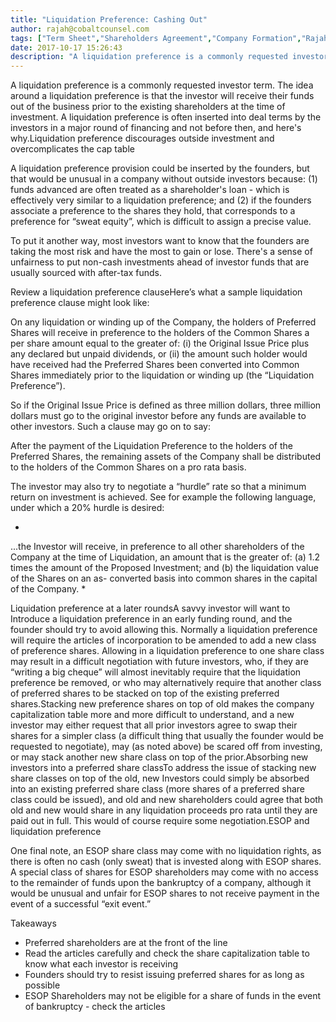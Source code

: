 ```yaml
---
title: "Liquidation Preference: Cashing Out"
author: rajah@cobaltcounsel.com
tags: ["Term Sheet","Shareholders Agreement","Company Formation","Rajah","Articles of Incorporation","Canada (ON)","Canada (General)"]
date: 2017-10-17 15:26:43
description: "A liquidation preference is a commonly requested investor term. The idea around a liquidation preference is that the investor will receive their funds out of the business prior to the existing shareho..."
---
```


A liquidation preference is a commonly requested investor term. The idea around a liquidation preference is that the investor will receive their funds out of the business prior to the existing shareholders at the time of investment.  A liquidation preference is often inserted into deal terms by the investors in a major round of financing and not before then, and here's why.Liquidation preference discourages outside investment and overcomplicates the cap table

A liquidation preference provision could be inserted by the founders, but that would be unusual in a company without outside investors because: (1) funds advanced are often treated as a shareholder's loan - which is effectively very similar to a liquidation preference; and (2) if the founders associate a preference to the shares they hold, that corresponds to a preference for “sweat equity”, which is difficult to assign a precise value.

To put it another way, most investors want to know that the founders are taking the most risk and have the most to gain or lose.  There's a sense of unfairness to put non-cash investments ahead of investor funds that are usually sourced with after-tax funds.

Review a liquidation preference clauseHere’s what a sample liquidation preference clause might look like:

 

On any liquidation or winding up of the Company, the holders of Preferred Shares will receive in  preference to the holders of the Common Shares a per share amount equal to the greater of: (i) the Original Issue Price plus any declared but unpaid dividends, or (ii) the amount such holder would have received had the Preferred Shares been converted into Common Shares immediately prior to the liquidation or winding up (the “Liquidation Preference”).

 

So if the Original Issue Price is defined as three million dollars, three million dollars must go to the original investor before any funds are available to other investors.  Such a clause may go on to say:

After the payment of the Liquidation Preference to the holders of the Preferred Shares, the remaining assets of the Company shall be distributed to the holders of the Common Shares on a pro rata basis.

 

The investor may also try to negotiate a “hurdle” rate so that a minimum return on investment is achieved.  See for example the following language, under which a 20% hurdle is desired:

*
...the Investor will receive, in preference to all other shareholders of the Company at the time of Liquidation, an amount that is the greater of: (a) 1.2 times the amount of the Proposed Investment; and (b) the liquidation value of the Shares on an as- converted basis into common shares in the capital of the Company.
*

 

Liquidation preference at a later roundsA savvy investor will want to Introduce a liquidation preference in an early funding round, and the founder should try to avoid allowing this.  Normally a liquidation preference will require the articles of incorporation to be amended to add a new class of preference shares.   Allowing in a liquidation preference to one share class may result in a difficult negotiation with future investors, who, if they are “writing a big cheque” will almost inevitably require that the liquidation preference be removed, or who may alternatively require that another class of preferred shares to be stacked on top of the existing preferred shares.Stacking new preference shares on top of old makes the company capitalization table more and more difficult to understand, and a new investor may either request that all prior investors agree to swap their shares for a simpler class (a difficult thing that usually the founder would be requested to negotiate), may (as noted above) be scared off from investing, or may stack another new share class on top of the prior.Absorbing new investors into a preferred share classTo address the issue of stacking new share classes on top of the old, new Investors could simply be absorbed into an existing preferred share class (more shares of a preferred share class could be issued), and old and new shareholders could agree that both old and new would share in any liquidation proceeds pro rata until they are paid out in full.  This would of course require some negotiation.ESOP and liquidation preference 

One final note, an ESOP share class may come with no liquidation rights, as there is often no cash (only sweat) that is invested along with ESOP shares.  A special class of shares for ESOP shareholders may come with no access to the remainder of funds upon the bankruptcy of a company, although it would be unusual and unfair for ESOP shares to not receive payment in the event of a successful “exit event.”

Takeaways
- Preferred shareholders are at the front of the line
- Read the articles carefully and check the share capitalization table to know what each investor is receiving
- Founders should try to resist issuing preferred shares for as long as possible
- ESOP Shareholders may not be eligible for a share of funds in the event of bankruptcy - check the articles

 
